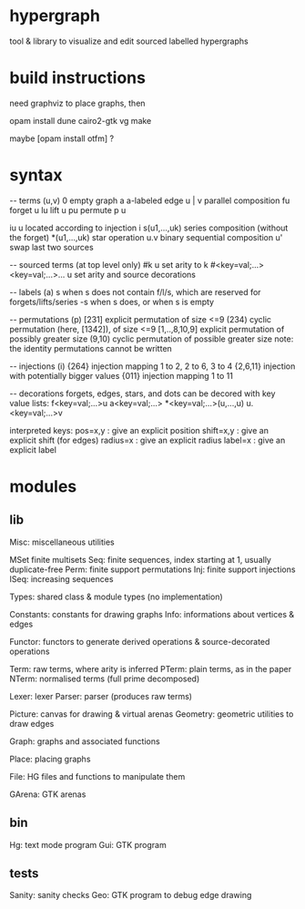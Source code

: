 # hypergraph

tool & library to visualize and edit sourced labelled hypergraphs

# build instructions

need graphviz to place graphs, then

opam install dune cairo2-gtk vg 
make

maybe [opam install otfm] ?


# syntax

-- terms (u,v)
0            empty graph
a            a-labeled edge
u | v        parallel composition
fu           forget u
lu           lift u
pu           permute p u

iu           u located according to injection i
s(u1,...,uk) series composition (without the forget)
*(u1,...,uk) star operation
u.v          binary sequential composition
u'           swap last two sources

-- sourced terms (at top level only)
#k u                              set arity to k
#<key=val;...><key=val;...>... u  set arity and source decorations

-- labels (a)
s             when s does not contain f/l/s, which are reserved for forgets/lifts/series
-s            when s does, or when s is empty

-- permutations (p)
[231]         explicit permutation of size <=9
(234)         cyclic permutation (here, [1342]), of size <=9
[1,..,8,10,9] explicit permutation of possibly greater size
(9,10)        cyclic permutation of possible greater size
note: the identity permutations cannot be written

-- injections (i)
{264}         injection mapping 1 to 2, 2 to 6, 3 to 4 
{2,6,11}      injection with potentially bigger values
{011}         injection mapping 1 to 11

-- decorations
forgets, edges, stars, and dots can be decored with key value lists:
 f<key=val;...>u
 a<key=val;...>
 *<key=val;...>(u,...,u)
 u.<key=val;...>v

interpreted keys:
 pos=x,y     : give an explicit position
 shift=x,y   : give an explicit shift (for edges)
 radius=x    : give an explicit radius
 label=x     : give an explicit label


# modules

## lib
Misc:        miscellaneous utilities

MSet         finite multisets
Seq:         finite sequences, index starting at 1, usually duplicate-free
Perm:        finite support permutations
Inj:         finite support injections
ISeq:        increasing sequences

Types:       shared class & module types (no implementation)

Constants:   constants for drawing graphs
Info:        informations about vertices & edges

Functor:     functors to generate derived operations & source-decorated operations

Term:        raw terms, where arity is inferred
PTerm:       plain terms, as in the paper
NTerm:       normalised terms (full prime decomposed)

Lexer:       lexer
Parser:      parser (produces raw terms)

Picture:     canvas for drawing & virtual arenas
Geometry:    geometric utilities to draw edges

Graph:       graphs and associated functions

Place:       placing graphs

File:        HG files and functions to manipulate them

GArena:      GTK arenas

## bin
Hg:          text mode program
Gui:         GTK program

## tests
Sanity:      sanity checks
Geo:         GTK program to debug edge drawing
